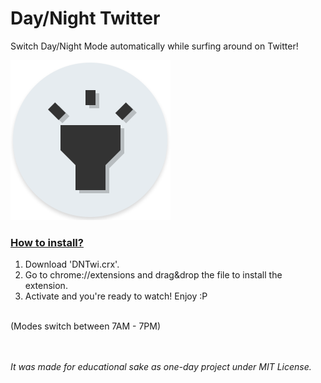 # Day/Night Twitter
Switch Day/Night Mode automatically while surfing around on Twitter!

![logo](logo.png)


<h3><u>How to install?</u></h3>

1. Download 'DNTwi.crx'.
2. Go to chrome://extensions and drag&drop the file to install the extension.
3. Activate and you're ready to watch! Enjoy :P

<br>
(Modes switch between 7AM - 7PM)

<br><br>
<i>It was made for educational sake as one-day project under MIT License.</i>
